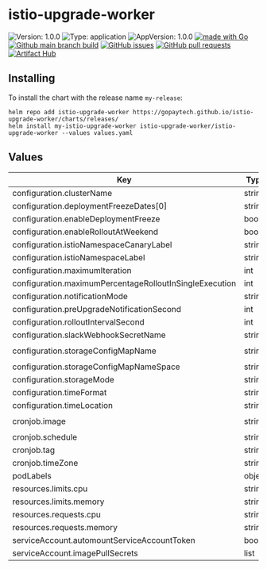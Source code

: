 # istio-upgrade-worker

![Version: 1.0.0](https://img.shields.io/badge/Version-1.0.0-informational?style=flat-square) ![Type: application](https://img.shields.io/badge/Type-application-informational?style=flat-square) ![AppVersion: 1.0.0](https://img.shields.io/badge/AppVersion-1.0.0-informational?style=flat-square) [![made with Go](https://img.shields.io/badge/made%20with-Go-brightgreen)](http://golang.org) [![Github main branch build](https://img.shields.io/github/workflow/status/gopaytech/istio-upgrade-worker/Main)](https://github.com/gopaytech/istio-upgrade-worker/actions/workflows/main.yml) [![GitHub issues](https://img.shields.io/github/issues/gopaytech/istio-upgrade-worker)](https://github.com/gopaytech/istio-upgrade-worker/issues) [![GitHub pull requests](https://img.shields.io/github/issues-pr/gopaytech/istio-upgrade-worker)](https://github.com/gopaytech/istio-upgrade-worker/pulls)[![Artifact Hub](https://img.shields.io/endpoint?url=https://artifacthub.io/badge/repository/istio-upgrade-worker)](https://artifacthub.io/packages/search?repo=istio-upgrade-worker)

## Installing

To install the chart with the release name `my-release`:

```console
helm repo add istio-upgrade-worker https://gopaytech.github.io/istio-upgrade-worker/charts/releases/
helm install my-istio-upgrade-worker istio-upgrade-worker/istio-upgrade-worker --values values.yaml
```

## Values

| Key | Type | Default | Description |
|-----|------|---------|-------------|
| configuration.clusterName | string | `"my-cluster"` |  |
| configuration.deploymentFreezeDates[0] | string | `"2024-01-01"` |  |
| configuration.enableDeploymentFreeze | bool | `true` |  |
| configuration.enableRolloutAtWeekend | bool | `false` |  |
| configuration.istioNamespaceCanaryLabel | string | `"istio.io/rev=default"` |  |
| configuration.istioNamespaceLabel | string | `"istio-injection=enabled"` |  |
| configuration.maximumIteration | int | `5` |  |
| configuration.maximumPercentageRolloutInSingleExecution | int | `20` |  |
| configuration.notificationMode | string | `"slack"` |  |
| configuration.preUpgradeNotificationSecond | int | `600` |  |
| configuration.rolloutIntervalSecond | int | `30` |  |
| configuration.slackWebhookSecretName | string | `"slack-webhook-secret"` |  |
| configuration.storageConfigMapName | string | `"istio-auto-upgrade-config"` |  |
| configuration.storageConfigMapNameSpace | string | `"istio-system"` |  |
| configuration.storageMode | string | `"configmap"` |  |
| configuration.timeFormat | string | `"2006-01-02"` |  |
| configuration.timeLocation | string | `"Asia/Jakarta"` |  |
| cronjob.image | string | `"ghcr.io/gopaytech/istio-upgrade-worker"` |  |
| cronjob.schedule | string | `"32 5 * * *"` |  |
| cronjob.tag | string | `"master"` |  |
| cronjob.timeZone | string | `"Asia/Jakarta"` |  |
| podLabels | object | `{}` |  |
| resources.limits.cpu | string | `"1024m"` |  |
| resources.limits.memory | string | `"1024Mi"` |  |
| resources.requests.cpu | string | `"256m"` |  |
| resources.requests.memory | string | `"256Mi"` |  |
| serviceAccount.automountServiceAccountToken | bool | `true` |  |
| serviceAccount.imagePullSecrets | list | `[]` |  |

